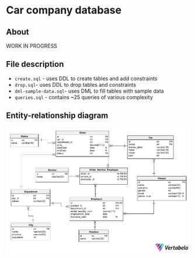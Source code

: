 # Car company database

## About
WORK IN PROGRESS

## File description

- `create.sql` - uses DDL to create tables and add constraints
- `drop.sql`- uses DDL to drop tables and constraints
- `dml-sample-data.sql`- uses DML to fill tables with sample data
- `queries.sql` - contains ~25 queries of various complexity

## Entity-relationship diagram
![](res/entity-relationship-diagram.png)
